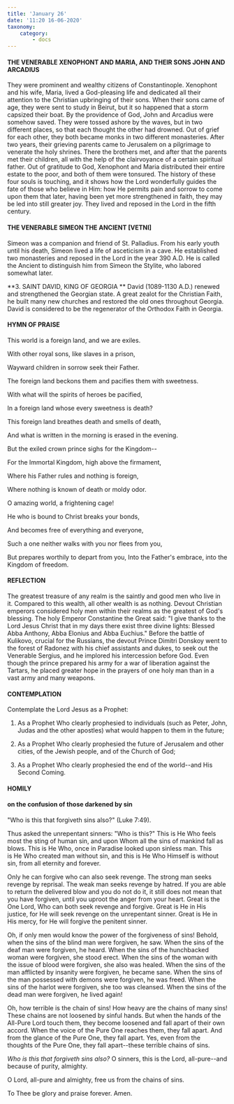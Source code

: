 ```yaml
---
title: 'January 26'
date: '11:20 16-06-2020'
taxonomy:
    category:
        - docs
---
```


#### THE VENERABLE XENOPHONT AND MARIA, AND THEIR SONS JOHN AND ARCADIUS

They were prominent and wealthy citizens of Constantinople. Xenophont and his wife, Maria, lived a God-pleasing life and dedicated all their attention to the Christian upbringing of their sons. When their sons came of age, they were sent to study in Beirut, but it so happened that a storm capsized their boat. By the providence of God, John and Arcadius were somehow saved. They were tossed ashore by the waves, but in two different places, so that each thought the other had drowned. Out of grief for each other, they both became monks in two different monasteries. After two years, their grieving parents came to Jerusalem on a pilgrimage to venerate the holy shrines. There the brothers met, and after that the parents met their children, all with the help of the clairvoyance of a certain spiritual father. Out of gratitude to God, Xenophont and Maria distributed their entire estate to the poor, and both of them were tonsured. The history of these four souls is touching, and it shows how the Lord wonderfully guides the fate of those who believe in Him: how He permits pain and sorrow to come upon them that later, having been yet more strengthened in faith, they may be led into still greater joy. They lived and reposed in the Lord in the fifth century.

#### THE VENERABLE SIMEON THE ANCIENT [VETNI]

Simeon was a companion and friend of St. Palladius. From his early youth until his death, Simeon lived a life of asceticism in a cave. He established two monasteries and reposed in the Lord in the year 390 A.D. He is called the Ancient to distinguish him from Simeon the Stylite, who labored somewhat later.

**3. SAINT DAVID, KING OF GEORGIA
**
David (1089-1130 A.D.) renewed and strengthened the Georgian state. A great zealot for the Christian Faith, he built many new churches and restored the old ones throughout Georgia. David is considered to be the regenerator of the Orthodox Faith in Georgia.



#### HYMN OF PRAISE

This world is a foreign land, and we are exiles.

With other royal sons, like slaves in a prison,

Wayward children in sorrow seek their Father.

The foreign land beckons them and pacifies them with sweetness.

With what will the spirits of heroes be pacified,

In a foreign land whose every sweetness is death?

This foreign land breathes death and smells of death,

And what is written in the morning is erased in the evening.

But the exiled crown prince sighs for the Kingdom--

For the Immortal Kingdom, high above the firmament,

Where his Father rules and nothing is foreign,

Where nothing is known of death or moldy odor.

O amazing world, a frightening cage!

He who is bound to Christ breaks your bonds,

And becomes free of everything and everyone,

Such a one neither walks with you nor flees from you,

But prepares worthily to depart from you,
Into the Father's embrace, into the Kingdom of freedom.

#### REFLECTION
The greatest treasure of any realm is the saintly and good men who live in it. Compared to this wealth, all other wealth is as nothing. Devout Christian emperors considered holy men within their realms as the greatest of God's blessing. The holy Emperor Constantine the Great said: "I give thanks to the Lord Jesus Christ that in my days there exist three divine lights: Blessed Abba Anthony, Abba Elonius and Abba Euchius." Before the battle of Kulikovo, crucial for the Russians, the devout Prince Dimitri Donskoy went to the forest of Radonez with his chief assistants and dukes, to seek out the Venerable Sergius, and he implored his intercession before God. Even though the prince prepared his army for a war of liberation against the Tartars, he placed greater hope in the prayers of one holy man than in a vast army and many weapons.



#### CONTEMPLATION

Contemplate the Lord Jesus as a Prophet:

1.  As a Prophet Who clearly prophesied to individuals (such as Peter, John, Judas and the other apostles) what would happen to them in the future;

1.  As a Prophet Who clearly prophesied the future of Jerusalem and other cities, of the Jewish people, and of the Church of God;

1.  As a Prophet Who clearly prophesied the end of the world--and His Second Coming.



#### HOMILY

#### on the confusion of those darkened by sin

"Who is this that forgiveth sins also?" (Luke 7:49).

Thus asked the unrepentant sinners: "Who is this?" This is He Who feels most the sting of human sin, and upon Whom all the sins of mankind fall as blows. This is He Who, once in Paradise looked upon sinless man. This is He Who created man without sin, and this is He Who Himself is without sin, from all eternity and forever.

Only he can forgive who can also seek revenge. The strong man seeks revenge by reprisal. The weak man seeks revenge by hatred. If you are able to return the delivered blow and you do not do it, it still does not mean that you have forgiven, until you uproot the anger from your heart. Great is the One Lord, Who can both seek revenge and forgive. Great is He in His justice, for He will seek revenge on the unrepentant sinner. Great is He in His mercy, for He will forgive the penitent sinner.

Oh, if only men would know the power of the forgiveness of sins! Behold, when the sins of the blind man were forgiven, he saw. When the sins of the deaf man were forgiven, he heard. When the sins of the hunchbacked woman were forgiven, she stood erect. When the sins of the woman with the issue of blood were forgiven, she also was healed. When the sins of the man afflicted by insanity were forgiven, he became sane. When the sins of the man possessed with demons were forgiven, he was freed. When the sins of the harlot were forgiven, she too was cleansed. When the sins of the dead man were forgiven, he lived again!

Oh, how terrible is the chain of sins! How heavy are the chains of many sins! These chains are not loosened by sinful hands. But when the hands of the All-Pure Lord touch them, they become loosened and fall apart of their own accord. When the voice of the Pure One reaches them, they fall apart. And from the glance of the Pure One, they fall apart. Yes, even from the thoughts of the Pure One, they fall apart--these terrible chains of sins.

*Who is this that forgiveth sins also?* O sinners, this is the Lord, all-pure--and because of purity, almighty.

O Lord, all-pure and almighty, free us from the chains of sins.

To Thee be glory and praise forever. Amen.

 
